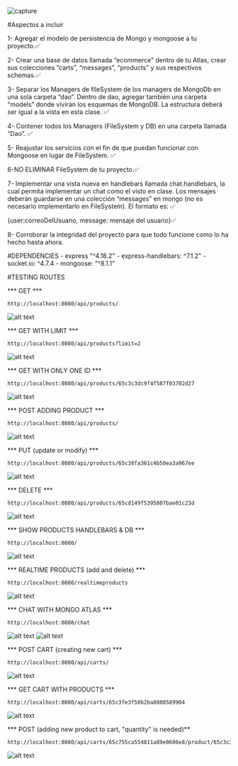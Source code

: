 ![capture](./src/public/images/capture.png)

#Aspectos a incluir

1- Agregar el modelo de persistencia de Mongo y mongoose a tu proyecto.✅

2- Crear una base de datos llamada “ecommerce” dentro de tu Atlas, crear sus 
colecciones “carts”, “messages”, “products” y sus respectivos schemas.✅

3- Separar los Managers de fileSystem de los managers de MongoDb en una sola
carpeta “dao”. Dentro de dao, agregar también una carpeta “models” donde vivirán
los esquemas de MongoDB. La estructura deberá ser igual a la vista en esta clase. ✅

4- Contener todos los Managers (FileSystem y DB) en una carpeta llamada “Dao”. ✅

5- Reajustar los servicios con el fin de que puedan funcionar con Mongoose en
lugar de FileSystem. ✅

6-NO ELIMINAR FileSystem de tu proyecto.✅

7- Implementar una vista nueva en handlebars llamada chat.handlebars, la 
cual permita implementar un chat como el visto en clase. Los mensajes deberán
guardarse en una colección “messages” en mongo (no es necesario implementarlo
en FileSystem). El formato es: ✅

{user:correoDelUsuario, message: mensaje del usuario}✅

8- Corroborar la integridad del proyecto para que todo funcione como lo ha hecho hasta ahora.

#DEPENDENCIES
    - express "^4.18.2"
    - express-handlebars: ^7.1.2"
    - socket.io: ^4.7.4
    - mongoose: "^8.1.1"


#TESTING ROUTES
  
*** GET ***  
~~~
http://localhost:8080/api/products/
~~~
![alt text](image.png)

*** GET WITH LIMIT ***
~~~
http://localhost:8080/api/products?limit=2
~~~
![alt text](image-1.png)


*** GET WITH ONLY ONE ID ***
~~~
http://localhost:8080/api/products/65c3c3dc9f4f587f03702d27
~~~
![alt text](image-2.png)


*** POST ADDING PRODUCT ***
~~~
http://localhost:8080/api/products/
~~~
![alt text](image-3.png)


*** PUT (update or modify) ***
~~~
http://localhost:8080/api/products/65c38fa361c4b50ea3a967ee
~~~
![alt text](image-5.png)


*** DELETE ***
~~~
http://localhost:8080/api/products/65cd149f5395807bae01c23d
~~~
![alt text](image-6.png)


*** SHOW PRODUCTS HANDLEBARS & DB ***
~~~
http://localhost:8080/
~~~
![alt text](image-7.png)


*** REALTIME PRODUCTS (add and delete) ***
~~~
http://localhost:8080/realtimeproducts
~~~
![alt text](image-8.png)


*** CHAT WITH MONGO ATLAS ***
~~~
http://localhost:8080/chat
~~~
![alt text](image-9.png)
![alt text](image-10.png)


*** POST CART (creating new cart) ***
~~~
http://localhost:8080/api/carts/
~~~
![alt text](image-11.png)


*** GET CART WITH PRODUCTS ***
~~~
http://localhost:8080/api/carts/65c3fe3f50b2ba8808589904
~~~
![alt text](image-12.png)


*** POST (adding new product to cart, "quantity" is needed)**
~~~
http://localhost:8080/api/carts/65c755ca554811a89e0606e8/product/65c3c3dc9f4f587f03702d27
~~~
![alt text](image-13.png)
